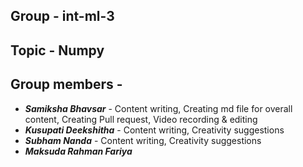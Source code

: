 ## Group - int-ml-3
## Topic - Numpy
## Group members - 
* ***Samiksha Bhavsar***    - Content writing, Creating md file for overall content, Creating Pull request, Video recording & editing
* ***Kusupati Deekshitha*** - Content writing, Creativity suggestions
* ***Subham Nanda***        - Content writing, Creativity suggestions
* ***Maksuda Rahman Fariya***
